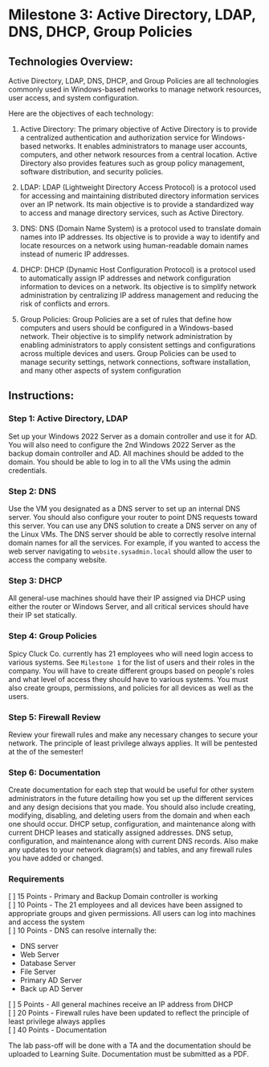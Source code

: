 # Milestone 3: Active Directory, LDAP, DNS, DHCP, Group Policies

## Technologies Overview:

Active Directory, LDAP, DNS, DHCP, and Group Policies are all technologies commonly used in Windows-based networks to manage network resources, user access, and system configuration. 

Here are the objectives of each technology:

1. Active Directory: 
   The primary objective of Active Directory is to provide a centralized authentication and authorization service for Windows-based networks. It enables administrators to manage user accounts, computers, and other network resources from a central location. Active Directory also provides features such as group policy management, software distribution, and security policies.

2. LDAP:
   LDAP (Lightweight Directory Access Protocol) is a protocol used for accessing and maintaining distributed directory information services over an IP network. Its main objective is to provide a standardized way to access and manage directory services, such as Active Directory.

3. DNS:
   DNS (Domain Name System) is a protocol used to translate domain names into IP addresses. Its objective is to provide a way to identify and locate resources on a network using human-readable domain names instead of numeric IP addresses.

4. DHCP:
   DHCP (Dynamic Host Configuration Protocol) is a protocol used to automatically assign IP addresses and network configuration information to devices on a network. Its objective is to simplify network administration by centralizing IP address management and reducing the risk of conflicts and errors.

5. Group Policies:
   Group Policies are a set of rules that define how computers and users should be configured in a Windows-based network. Their objective is to simplify network administration by enabling administrators to apply consistent settings and configurations across multiple devices and users. Group Policies can be used to manage security settings, network connections, software installation, and many other aspects of system configuration

## Instructions:

### Step 1: Active Directory, LDAP

Set up your Windows 2022 Server as a domain controller and use it for AD. You will also need to configure the 2nd Windows 2022 Server as the backup domain controller and AD. All machines should be added to the domain. You should be able to log in to all the VMs using the admin credentials. 

### Step 2: DNS

Use the VM you designated as a DNS server to set up an internal DNS server. You should also configure your router to point DNS requests toward this server. You can use any DNS solution to create a DNS server on any of the Linux VMs. The DNS server should be able to correctly resolve internal domain names for all the services. For example, if you wanted to access the web server navigating to `website.sysadmin.local` should allow the user to access the company website.

### Step 3: DHCP

All general-use machines should have their IP assigned via DHCP using either the router or Windows Server, and all critical services should have their IP set statically.

### Step 4: Group Policies

Spicy Cluck Co. currently has 21 employees who will need login access to various systems. See `Milestone 1` for the list of users and their roles in the company. You will have to create different groups based on people's roles and what level of access they should have to various systems. You must also create groups, permissions, and policies for all devices as well as the users.

### Step 5: Firewall Review

Review your firewall rules and make any necessary changes to secure your network. The principle of least privilege always applies. It will be pentested at the of the semester! 

### Step 6: Documentation

Create documentation for each step that would be useful for other system administrators in the future detailing how you set up the different services and any design decisions that you made. You should also include creating, modifying, disabling, and deleting users from the domain and when each one should occur. DHCP setup, configuration, and maintenance along with current DHCP leases and statically assigned addresses. DNS setup, configuration, and maintenance along with current DNS records. Also make any updates to your network diagram(s) and tables, and any firewall rules you have added or changed.

### Requirements

[ ] 15 Points - Primary and Backup Domain controller is working  
[ ] 10 Points - The 21 employees and all devices have been assigned to appropriate groups and given permissions. All users can log into machines and access the system  
[ ] 10 Points - DNS can resolve internally the:
   - DNS server
   - Web Server
   - Database Server
   - File Server
   - Primary AD Server
   - Back up AD Server
 
[ ] 5 Points - All general machines receive an IP address from DHCP  
[ ] 20 Points - Firewall rules have been updated to reflect the principle of least privilege always applies  
[ ] 40 Points - Documentation  

The lab pass-off will be done with a TA and the documentation should be uploaded to Learning Suite. Documentation must be submitted as a PDF.
